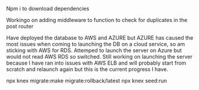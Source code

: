 Npm i to download dependencies

Workingo on adding middleware to function to check for duplicates in the post router

Have deployed the database to AWS and AZURE but AZURE has caused the most issues when coming to launching the DB on a cloud service, so am sticking with AWS for RDS. Attemped to launch the server on Azure but would not read AWS RDS so switched. Still working on launching the server because I have ran into issues with AWS ELB and will probably start from scratch and relaunch again but this is the current progress I have. 


npx knex migrate:make 
migrate:rollback/latest
npx knex seed:run